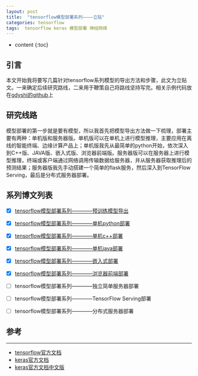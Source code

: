 ```yaml
---
layout: post
title:  "tensorflow模型部署系列————立贴"
categories: tensorflow
tags:  tensorflow keras 模型部署 神经网络
---
```


* content
{:toc}


## 引言
本文开始我将要写几篇针对tensorflow系列模型的导出方法和步骤，此文为立贴文。一来确定后续研究路线，二来用于鞭策自己将路线坚持写完。相关示例代码放在[gdyshi的github](https://github.com/gdyshi/model_deployment)上


## 研究线路
模型部署的第一步就是要有模型，所以我首先把模型导出方法做一下梳理，部署主要有两种：单机版和服务器版。单机版可以在单机上进行模型推理，主要应用在离线的智能终端、边缘计算产品上；单机版我先从最简单的python开始，依次深入到C++版、JAVA版、嵌入式版、浏览器前端版。服务器版可以在服务器上进行模型推理，终端或客户端通过网络调用传输数据给服务器，并从服务器获取推理后的预测结果；服务器版我先手动搭建一个简单的flask服务，然后深入到TensorFlow Serving，最后是分布式服务器部署。

## 系列博文列表

- [x] [tensorflow模型部署系列————预训练模型导出](https://blog.csdn.net/chongtong/article/details/90474737)
- [X] [tensorflow模型部署系列————单机python部署](https://blog.csdn.net/chongtong/article/details/90693787)
- [X] [tensorflow模型部署系列————单机c++部署](https://blog.csdn.net/chongtong/article/details/91947690)
- [x] [tensorflow模型部署系列————单机java部署](https://blog.csdn.net/chongtong/article/details/94403309)
- [x] [tensorflow模型部署系列————嵌入式部署](https://blog.csdn.net/chongtong/article/details/95355814)
- [x] [tensorflow模型部署系列————浏览器前端部署](https://blog.csdn.net/chongtong/article/details/96865687)
- [ ] tensorflow模型部署系列————独立简单服务器部署
- [ ] tensorflow模型部署系列————TensorFlow Serving部署
- [ ] tensorflow模型部署系列————分布式服务器部署


## 参考
---
- [tensorflow官方文档](https://tensorflow.google.cn/api_docs/python/tf)
- [keras官方文档](https://keras.io/)
- [keras官方文档中文版](https://keras.io/zh/)
